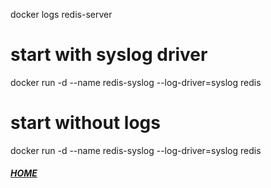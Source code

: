 docker logs redis-server

# start with syslog driver
docker run -d --name redis-syslog --log-driver=syslog redis

# start without logs
docker run -d --name redis-syslog --log-driver=syslog redis




##### [HOME](./../../../../../README.md)